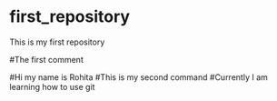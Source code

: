 # first_repository
This is my first repository

#The first comment 

#Hi my name is Rohita
#This is my second command
#Currently I am learning how to use git